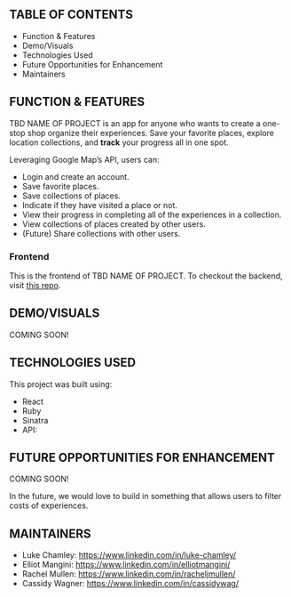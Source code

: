 ## TABLE OF CONTENTS

- Function & Features
- Demo/Visuals
- Technologies Used
- Future Opportunities for Enhancement
- Maintainers

## FUNCTION & FEATURES

TBD NAME OF PROJECT is an app for anyone who wants to create a one-stop shop organize their experiences. Save your favorite places, explore location collections, and <strong>track</strong> your progress all in one spot. 

Leveraging Google Map’s API, users can:
- Login and create an account.
- Save favorite places.
- Save collections of places.
- Indicate if they have visited a place or not.
- View their progress in completing all of the experiences in a collection.
- View collections of places created by other users.
- (Future) Share collections with other users.

### Frontend

This is the frontend of TBD NAME OF PROJECT. To checkout the backend, visit [this repo](https://github.com/RachelMullen/phase-3-sinatra-react-project-backend/).

## DEMO/VISUALS
COMING SOON!

## TECHNOLOGIES USED
This project was built using:

- React
- Ruby
- Sinatra
- API: 
## FUTURE OPPORTUNITIES FOR ENHANCEMENT

COMING SOON!

In the future, we would love to build in something that allows users to filter costs of experiences.

## MAINTAINERS

- Luke Chamley: https://www.linkedin.com/in/luke-chamley/ 
- Elliot Mangini: https://www.linkedin.com/in/elliotmangini/ 
- Rachel Mullen: https://www.linkedin.com/in/racheljmullen/ 
- Cassidy Wagner: https://www.linkedin.com/in/cassidywag/ 
